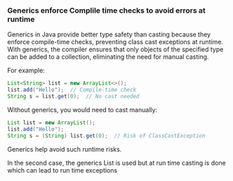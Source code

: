 
### Generics enforce Complile time checks to avoid errors at runtime
Generics in Java provide better type safety than casting because they enforce compile-time checks, preventing class cast exceptions at runtime. With generics, the compiler ensures that only objects of the specified type can be added to a collection, eliminating the need for manual casting.

For example:

```java
List<String> list = new ArrayList<>();
list.add("Hello");  // Compile-time check
String s = list.get(0);  // No cast needed
```

Without generics, you would need to cast manually:

```java
List list = new ArrayList();
list.add("Hello");
String s = (String) list.get(0);  // Risk of ClassCastException
```

Generics help avoid such runtime risks.


In the second case, the generics List is used but at run time casting is done which can lead to run time exceptions
